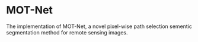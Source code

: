 # MOT-Net
The implementation of MOT-Net, a novel pixel-wise path selection sementic segmentation method for remote sensing images.
